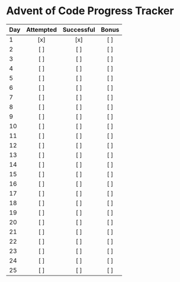 # Advent of Code Progress Tracker

| Day | Attempted | Successful | Bonus |
|-----|:---------:|:----------:|:-----:|
| 1   | [x]       | [x]        | [ ]   |
| 2   | [ ]       | [ ]        | [ ]   |
| 3   | [ ]       | [ ]        | [ ]   |
| 4   | [ ]       | [ ]        | [ ]   |
| 5   | [ ]       | [ ]        | [ ]   |
| 6   | [ ]       | [ ]        | [ ]   |
| 7   | [ ]       | [ ]        | [ ]   |
| 8   | [ ]       | [ ]        | [ ]   |
| 9   | [ ]       | [ ]        | [ ]   |
| 10  | [ ]       | [ ]        | [ ]   |
| 11  | [ ]       | [ ]        | [ ]   |
| 12  | [ ]       | [ ]        | [ ]   |
| 13  | [ ]       | [ ]        | [ ]   |
| 14  | [ ]       | [ ]        | [ ]   |
| 15  | [ ]       | [ ]        | [ ]   |
| 16  | [ ]       | [ ]        | [ ]   |
| 17  | [ ]       | [ ]        | [ ]   |
| 18  | [ ]       | [ ]        | [ ]   |
| 19  | [ ]       | [ ]        | [ ]   |
| 20  | [ ]       | [ ]        | [ ]   |
| 21  | [ ]       | [ ]        | [ ]   |
| 22  | [ ]       | [ ]        | [ ]   |
| 23  | [ ]       | [ ]        | [ ]   |
| 24  | [ ]       | [ ]        | [ ]   |
| 25  | [ ]       | [ ]        | [ ]   |
